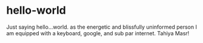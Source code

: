 # hello-world
Just saying hello...world. as the energetic and blissfully uninformed person I am equipped with a keyboard, google, and sub par internet. Tahiya Masr!
